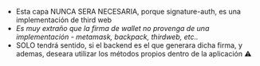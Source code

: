 - Esta capa NUNCA SERA NECESARIA, porque signature-auth, es una implementación de third web
- _Es muy extraño que la firma de wallet no provenga de una implementación - metamask, backpack, thirdweb, etc.._
- SOLO tendrá sentido, si el backend es el que generara dicha firma, y ademas, deseara utilizar los métodos propios dentro de la aplicación ⚠️
